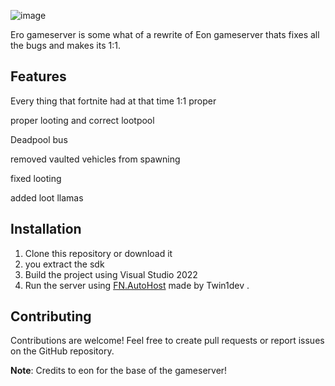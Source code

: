 ![image](https://github.com/user-attachments/assets/8c265350-d49e-4e83-8a30-dc241624fe2f)


Ero gameserver is some what of a rewrite of Eon gameserver thats fixes all the bugs and makes its 1:1.

## Features

Every thing that fortnite had at that time 1:1 proper

proper looting and correct lootpool

Deadpool bus

removed vaulted vehicles from spawning

fixed looting

added loot llamas


## Installation

1. Clone this repository or download it
2. you extract the sdk
3. Build the project using Visual Studio 2022
4. Run the server using [FN.AutoHost](https://github.com/Twin1dev/FN.AutoHost) made by Twin1dev .
## Contributing

Contributions are welcome! Feel free to create pull requests or report issues on the GitHub repository.

**Note**: Credits to eon for the base of the gameserver! 
